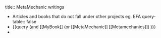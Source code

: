 title:: MetaMechanic writings

- Articles and books that do not fall under other projects eg. EFA
  query-table:: false
- {{query (and [[MyBook]]  (or [[MetaMechanic]] [[Metamechanics]]) )}}
-
